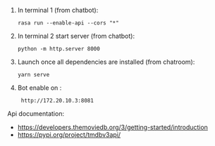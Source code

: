 1. In terminal 1 (from chatbot): 
    ````shell
    rasa run --enable-api --cors "*"
    ````
2. In terminal 2 start server (from chatbot): 
    ````shell
    python -m http.server 8000
    ````
3. Launch once all dependencies are installed (from chatroom):
     ````shell
    yarn serve
    ````
4. Bot enable on : 
    ````shell
     http://172.20.10.3:8081
    ````


Api documentation: 
- https://developers.themoviedb.org/3/getting-started/introduction
- https://pypi.org/project/tmdbv3api/